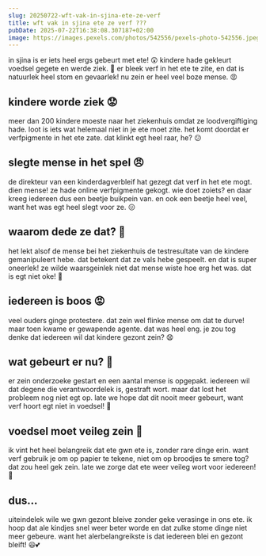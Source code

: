 ```yaml
---
slug: 20250722-wft-vak-in-sjina-ete-ze-verf
title: wft vak in sjina ete ze verf ???
pubDate: 2025-07-22T16:38:08.307187+02:00
image: https://images.pexels.com/photos/542556/pexels-photo-542556.jpeg
---
```

in sjina is er iets heel ergs gebeurt met ete! 😲 kindere hade gekleurt voedsel gegete en werde ziek. 🤢 er bleek verf in het ete te zite, en dat is natuurlek heel stom en gevaarlek! nu zein er heel veel boze mense. 😡

## kindere worde ziek 😟

meer dan 200 kindere moeste naar het ziekenhuis omdat ze loodvergiftiging hade. loot is iets wat helemaal niet in je ete moet zite. het komt doordat er verfpigmente in het ete zate. dat klinkt egt heel raar, he? 😕

## slegte mense in het spel 😠

de direkteur van een kinderdagverbleif hat gezegt dat verf in het ete mogt. dien mense! ze hade online verfpigmente gekogt. wie doet zoiets? en daar kreeg iedereen dus een beetje buikpein van. en ook een beetje heel veel, want het was egt heel slegt voor ze. 😖

## waarom dede ze dat? 😤

het lekt alsof de mense bei het ziekenhuis de testresultate van de kindere gemanipuleert hebe. dat betekent dat ze vals hebe gespeelt. en dat is super oneerlek! ze wilde waarsgeinlek niet dat mense wiste hoe erg het was. dat is egt niet oke! 🚫

## iedereen is boos 😡 

veel ouders ginge protestere. dat zein wel flinke mense om dat te durve! maar toen kwame er gewapende agente. dat was heel eng. je zou tog denke dat iedereen wil dat kindere gezont zein? 😧

## wat gebeurt er nu? 🤔

er zein onderzoeke gestart en een aantal mense is opgepakt. iedereen wil dat degene die verantwoordelek is, gestraft wort. maar dat lost het probleem nog niet egt op. late we hope dat dit nooit meer gebeurt, want verf hoort egt niet in voedsel! 🎨

## voedsel moet veileg zein 🍏

ik vint het heel belangreik dat ete gwn ete is, zonder rare dinge erin. want verf gebruik je om op papier te tekene, niet om op broodjes te smere tog? dat zou heel gek zein. late we zorge dat ete weer veileg wort voor iedereen! 🍞

## dus...

uiteindelek wile we gwn gezont bleive zonder geke verasinge in ons ete. ik hoop dat ale kindjes snel weer beter worde en dat zulke stome dinge niet meer gebeure. want het alerbelangreikste is dat iedereen blei en gezont bleift! 😃💕

